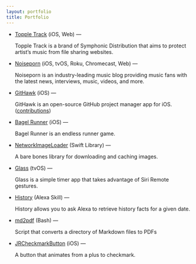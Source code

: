 ```yaml
---
layout: portfolio
title: Portfolio
---
```


<ul class="minimal">

<li>
	<a href="https://itunes.apple.com/us/app/topple-track/id1121866705?mt=8" target="blank">Topple Track</a> (iOS, Web) — <p>Topple Track is a brand of Symphonic Distribution that aims to protect artist’s music from file sharing websites.</p>
</li>

<li>
	<a href="https://itunes.apple.com/us/app/noiseporn/id371075335?mt=8" target="blank">Noiseporn</a> (iOS, tvOS, Roku, Chromecast, Web) — <p>Noiseporn is an industry-leading music blog providing music fans with the latest news, interviews, music, videos, and more.</p>
</li>

<li>
	<a href="https://github.com/GitHawkApp/GitHawk" target="blank">GitHawk</a> (iOS) — <p>GitHawk is an open-source GitHub project manager app for iOS. (<a href="https://github.com/GitHawkApp/GitHawk/pulls?q=is%3Apr+author%3Ajoerocca+is%3Aclosed" target="blank">contributions</a>)</p>
</li>

<li>
	<a href="https://itunes.apple.com/us/app/bagel-runner/id987543533?mt=8" target="blank">Bagel Runner</a> (iOS) — <p>Bagel Runner is an endless runner game.</p>
</li>

<li>
	<a href="https://github.com/joerocca/NetworkImageLoader" target="blank">NetworkImageLoader</a> (Swift Library) — <p>A bare bones library for downloading and caching images.</p>
</li>

<li>
	<a href="https://itunes.apple.com/us/app/glass-simple-gesture-based-timer/id1269254738?mt=8" target="blank">Glass</a> (tvOS) — <p>Glass is a simple timer app that takes advantage of Siri Remote gestures.</p>
</li>

<li>
	<a href="https://www.amazon.com/dp/B01FOR95WC" target="blank">History</a> (Alexa Skill) — <p>History allows you to ask Alexa to retrieve history facts for a given date.</p>
</li>

<li>
	<a href="https://github.com/joerocca/md2pdf" target="blank">md2pdf</a> (Bash) — <p>Script that converts a directory of Markdown files to PDFs</p>
</li>

<li>
	<a href="https://github.com/joerocca/JRCheckmarkButton" target="blank">JRCheckmarkButton</a> (iOS) — <p>A button that animates from a plus to checkmark.</p>
</li>

</ul>